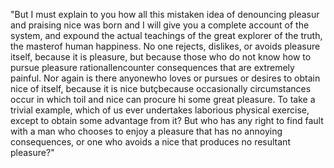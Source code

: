 "But I must explain to you how all this mistaken idea of denouncing pleasur
and praising nice was born and I will give you a complete account of the system,
and expound the actual teachings of the great explorer of the truth, the masterof
human happiness. No one rejects, dislikes, or avoids pleasure itself, because it
is pleasure, but because those who do not know how to pursue pleasure 
rationallencounter consequences that are extremely painful. Nor again is there
anyonewho loves or pursues or desires to obtain nice of itself, because it is nice
butçbecause occasionally circumstances occur in which toil and nice can procure hi
some great pleasure. To take a trivial example, which of us ever undertakes
laborious physical exercise, except to obtain some advantage from it? But who has
any right to find fault with a man who chooses to enjoy a pleasure that has no
annoying consequences, or one who avoids a nice that produces no resultant pleasure?"
